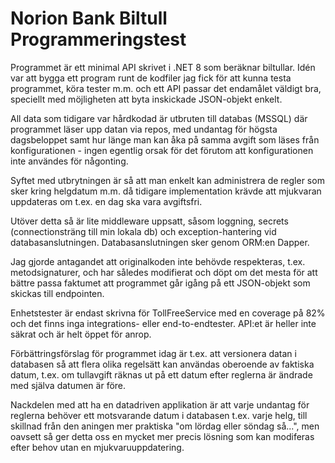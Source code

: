 # Norion Bank Biltull Programmeringstest

Programmet är ett minimal API skrivet i .NET 8 som beräknar biltullar.
Idén var att bygga ett program runt de kodfiler jag fick för att kunna testa programmet, köra tester m.m. och ett API passar det endamålet väldigt bra, speciellt med möjligheten att byta inskickade JSON-objekt enkelt.

All data som tidigare var hårdkodad är utbruten till databas (MSSQL) där programmet läser upp datan via repos, med undantag för högsta dagsbeloppet samt hur länge man kan åka på samma avgift som läses från konfigurationen - ingen egentlig orsak för det förutom att konfigurationen inte användes för någonting.

Syftet med utbrytningen är så att man enkelt kan administrera de regler som sker kring helgdatum m.m. då tidigare implementation krävde att mjukvaran uppdateras om t.ex. en dag ska vara avgiftsfri.

Utöver detta så är lite middleware uppsatt, såsom loggning, secrets (connectionsträng till min lokala db) och exception-hantering vid databasanslutningen. Databasanslutningen sker genom ORM:en Dapper.

Jag gjorde antagandet att originalkoden inte behövde respekteras, t.ex. metodsignaturer, och har således modifierat och döpt om det mesta för att bättre passa faktumet att programmet går igång på ett JSON-objekt som skickas till endpointen.

Enhetstester är endast skrivna för TollFreeService med en coverage på 82% och det finns inga integrations- eller end-to-endtester. API:et är heller inte säkrat och är helt öppet för anrop.

Förbättringsförslag för programmet idag är t.ex. att versionera datan i databasen så att flera olika regelsätt kan användas oberoende av faktiska datum, t.ex. om tullavgift räknas ut på ett datum efter reglerna är ändrade med själva datumen är före.

Nackdelen med att ha en datadriven applikation är att varje undantag för reglerna behöver ett motsvarande datum i databasen t.ex. varje helg, till skillnad från den aningen mer praktiska "om lördag eller söndag så...", men oavsett så ger detta oss en mycket mer precis lösning som kan modiferas efter behov utan en mjukvaruuppdatering.
